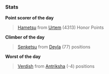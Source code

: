 

### Stats

**Point scorer of the day**
>[Hametsu](/#/character/Urtem/825329) from [Urtem](/#/ranking/Urtem)  (4313) Honor Points


**Climber of the day**
>[Senketsu](/#/character/Deyla/363328) from [Deyla](/#/ranking/Deyla)  (77) positions


**Worst of the day**
>[Verdish](/#/character/Antriksha/488148) from [Antriksha](/#/ranking/Antriksha)  (-4) positions


